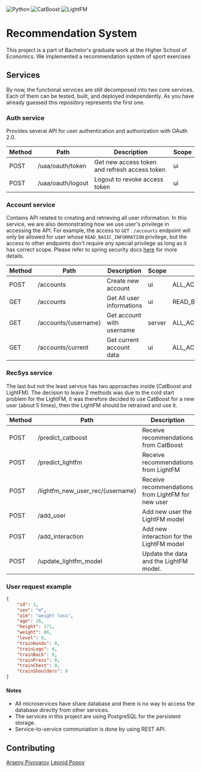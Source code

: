
![Python](https://img.shields.io/badge/-Python-090909?style=for-the-badge&logo=)
![CatBoost](https://img.shields.io/badge/-CatBoost-090909?style=for-the-badge&logo=)
![LightFM](https://img.shields.io/badge/-LightFM-090909?style=for-the-badge&logo=)

# Recommendation System


This project is a part of Bachelor's graduate work at the Higher School of Economics. We implemented a recommendation 
system of sport exercises
## Services

By now, the functional services are still decomposed into two core services. Each of them can be tested, built, and deployed independently.
As you have already guessed this repository represents the first one.

### Auth service
Provides several API for user authentication and authorization with OAuth 2.0.

| Method | Path              | Description                                   | Scope |
|--------|-------------------|-----------------------------------------------|-------|
| POST   | /uaa/oauth/token  | Get new access token and refresh access token | ui    |
| POST   | /uaa/oauth/logout | Logout to revoke access token                 | ui    |


### Account service
Contains API related to creating and retrieving all user information. In this service, we are also demonstrating how we use 
user's privilege in accessing the API. For example, the access to `GET ` `/accounts` endpoint will only be allowed for user whose `READ_BASIC_INFORMATION` privilege, but the access
 to other endpoints don't require any special privilege as long as it has correct scope. Please refer to spring security docs [here](http://projects.spring.io/spring-security-oauth/docs/oauth2.html) for more details.

| Method | Path              | Description                                   | Scope |  Privilege |
|--------|-------------------|-----------------------------------------------|-------|------------|
| POST   | /accounts  | Create new account | ui    | ALL_ACCESS |
| GET    | /accounts | Get All user informations                | ui    | READ_BASIC_INFORMATION |
| GET    | /accounts/{username} | Get account with username | server | ALL_ACCESS |
| GET    | /accounts/current  | Get current account data | ui | ALL_ACCESS |

### RecSys service
The last but not the least service has two approaches inside (CatBoost and LightFM). The decision to leave 2 methods was 
due to the cold start problem for the LightFM, it was therefore decided to use CatBoost for a new user (about 5 times), 
then the LightFM should be retrained and use it.

| Method | Path              | Description                                   | Scope |  Privilege |
|--------|-------------------|-----------------------------------------------|-------|------------|
| POST   | /predict_catboost  | Receive recommendations from CatBoost | ui    | ALL_ACCESS |
| POST    | /predict_lightfm | Receive recommendations from LightFM                | ui    | ALL_ACCESS |
| POST    | /lightfm_new_user_rec/{username} | Receive recommendations from LightFM for new user | server | ALL_ACCESS |
| POST    | /add_user  | Add new user the LightFM model| ui | ALL_ACCESS |
| POST   | /add_interaction  | Add new interaction for the LightFM model| ui    | ALL_ACCESS |
| POST    | /update_lightfm_model | Update the data and the LightFM model.| ui    | ALL_ACCESS |

### User request example
```json
{
    "id": 1,
    "sex": "m",
    "aim": "weight loss",
    "age": 26,
    "height": 171,
    "weight": 86,
    "level": 8,
    "trainHands": 0,
    "trainLegs": 0,
    "trainBack": 0,
    "trainPress": 0,
    "trainChest": 0,
    "trainShoulders": 0
}
```
#### Notes
* All microservices have share database and there is no way to access the database directly from other services.
* The services in this project are using PostgreSQL for the persistent storage.
* Service-to-service communiation is done by using REST API. 



## Contributing
[Arseny Pivovarov](https://github.com/AimorYou)
[Leonid Popov](https://github.com/Lentohrastik)
